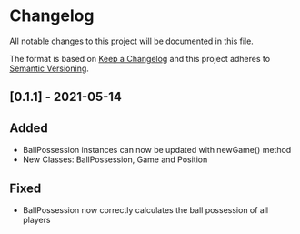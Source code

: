 
# Changelog
All notable changes to this project will be documented in this file.
 
The format is based on [Keep a Changelog](http://keepachangelog.com/)
and this project adheres to [Semantic Versioning](http://semver.org/).

## [0.1.1] - 2021-05-14
## Added

- BallPossession instances can now be updated with newGame() method
- New Classes: BallPossession, Game and Position

## Fixed
- BallPossession now correctly calculates the ball possession of all players
